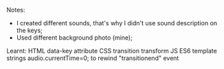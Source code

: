 Notes:
- I created different sounds, that's why I didn't use sound description on the keys;
- Used different background photo (mine);

Learnt:
HTML
data-key attribute
CSS
transition
transform
JS
ES6 template strings
audio.currentTime=0; to rewind
"transitionend" event

